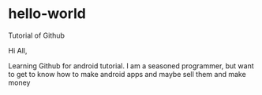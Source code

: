 # hello-world
Tutorial of Github

Hi All,

Learning Github for android tutorial.
I am a seasoned programmer, but want to get to know how to make android apps
and maybe sell them and make money
